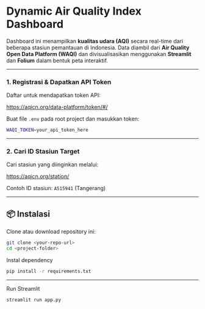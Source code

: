 # Dynamic Air Quality Index Dashboard

Dashboard ini menampilkan **kualitas udara (AQI)** secara real-time dari beberapa stasiun pemantauan di Indonesia. Data diambil dari **Air Quality Open Data Platform (WAQI)** dan divisualisasikan menggunakan **Streamlit** dan **Folium** dalam bentuk peta interaktif.

---

### 1. Registrasi & Dapatkan API Token
Daftar untuk mendapatkan token API:

https://aqicn.org/data-platform/token/#/

Buat file `.env` pada root project dan masukkan token:
```sh
WAQI_TOKEN=your_api_token_here
```

--- 


### 2. Cari ID Stasiun Target
Cari stasiun yang diinginkan melalui:

https://aqicn.org/station/

Contoh ID stasiun: `A515941` (Tangerang)

---

## 📦 Instalasi

Clone atau download repository ini:

```sh
git clone <your-repo-url>
cd <project-folder>
```

Instal dependency
```sh
pip install -r requirements.txt
```

---

Run Streamlit
```sh
streamlit run app.py
```

